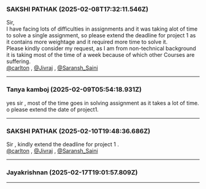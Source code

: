 ### SAKSHI PATHAK (2025-02-08T17:32:11.546Z)

Sir,  
I have facing lots of difficulties in assignments and it was taking alot of
time to solve a single assignment, so please extend the deadline for project 1
as it contains more weightage and it required more time to solve it.  
Please kindly consider my request, as I am from non-technical background it is
taking most of the time of a week because of which other Courses are
suffering.  
[@carlton](/u/carlton) , [@Jivraj](/u/jivraj) ,
[@Saransh_Saini](/u/saransh_saini)


---
### Tanya kamboj (2025-02-09T05:54:18.931Z)

yes sir , most of the time goes in solving assignment as it takes a lot of
time. o please extend the date of project1.


---
### SAKSHI PATHAK (2025-02-10T19:48:36.686Z)

Sir , kindly extend the deadline for project 1 .  
[@carlton](/u/carlton) , [@Jivraj](/u/jivraj) ,
[@Saransh_Saini](/u/saransh_saini)


---
### Jayakrishnan (2025-02-17T19:01:57.809Z)




---
